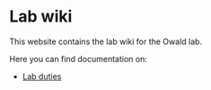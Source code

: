 # Lab wiki
This website contains the lab wiki for the Owald lab.

Here you can find documentation on:
 - [Lab duties](https://owaldlab.github.io/labwiki/lab_duties)
